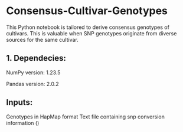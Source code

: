 # Consensus-Cultivar-Genotypes
This Python notebook is tailored to derive consensus genotypes of cultivars. This is valuable when SNP genotypes originate from diverse sources for the same cultivar.

## 1. Dependecies:
NumPy version: 1.23.5

Pandas version: 2.0.2

## Inputs:
Genotypes in HapMap format
Text file containing snp conversion information ()
